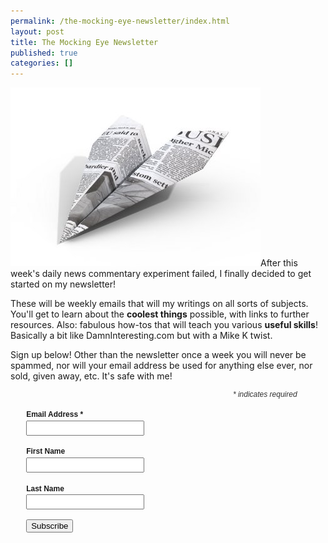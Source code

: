 ```yaml
---
permalink: /the-mocking-eye-newsletter/index.html
layout: post
title: The Mocking Eye Newsletter
published: true
categories: []
---
```

<p><img src="/images/NewspaperAirplane.jpg" alt="The Mocking Eye Newsletter" />After this week's daily news commentary experiment failed, I finally decided to get started on my newsletter!</p>
<p>These will be weekly emails that will my writings on all sorts of subjects. You'll get to learn about the <strong>coolest things</strong> possible, with links to further resources. Also: fabulous how-tos that will teach you various <strong>useful skills</strong>! Basically a bit like DamnInteresting.com but with a Mike K twist.</p>
<p>Sign up below! Other than the newsletter once a week you will never be spammed, nor will your email address be used for anything else ever, nor sold, given away, etc. It's safe with me!</p>
      



<div><form class="validate" method="post" action="http://mockingeye.us2.list-manage.com/subscribe/post?u=95b0ecc1ad880785a49290f12&amp;id=98c0723763" style="font: normal 100% Arial; font-size: 12px;"> 
<div class="indicate-required" style="text-align: right; font-style: italic; overflow: hidden; color: #333333; margin: 0 9% 0 0;">* indicates required</div>
<div class="mc-field-group" style="margin: 1.3em 5%; clear: both; overflow: hidden;"><label style="display: block; margin: .3em 0; line-height: 1em; font-weight: bold;">Email Address <strong class="note-required">*</strong> </label> <input name="EMAIL" class="required email" type="text" style="margin-right: 1.5em; padding: .2em .3em; float: left;" /></div>
<div class="mc-field-group" style="margin: 1.3em 5%; clear: both; overflow: hidden;"><label style="display: block; margin: .3em 0; line-height: 1em; font-weight: bold;">First Name </label> <input name="FNAME" type="text" style="margin-right: 1.5em; padding: .2em .3em; float: left;" /></div>
<div class="mc-field-group" style="margin: 1.3em 5%; clear: both; overflow: hidden;"><label style="display: block; margin: .3em 0; line-height: 1em; font-weight: bold;">Last Name </label> <input name="LNAME" type="text" style="margin-right: 1.5em; padding: .2em .3em; float: left;" /></div>
<div><input name="subscribe" class="btn" type="submit" value="Subscribe" style="clear: both; display: block; margin: 1em 0 1em 5%;" /></div>
 <a href="#" class="mc_embed_close" style="display: none;">Close</a> </form></div>

